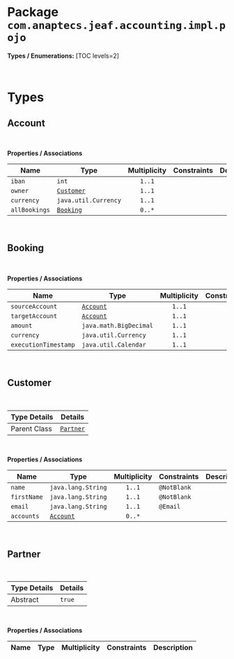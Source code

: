 # Package `com.anaptecs.jeaf.accounting.impl.pojo`

**Types / Enumerations:**
[TOC levels=2]

<br>

# Types
## Account



<br>

**Properties / Associations**

| Name | Type | Multiplicity | Constraints | Description |
|------|------|:------------:|-------------|-------------|
| `iban` | `int` | `1..1` |  |  |
| `owner` | [`Customer`](#customer) | `1..1` |  |  |
| `currency` | `java.util.Currency` | `1..1` |  |  |
| `allBookings` | [`Booking`](#booking) | `0..*` |  |  |

<br>

## Booking



<br>

**Properties / Associations**

| Name | Type | Multiplicity | Constraints | Description |
|------|------|:------------:|-------------|-------------|
| `sourceAccount` | [`Account`](#account) | `1..1` |  |  |
| `targetAccount` | [`Account`](#account) | `1..1` |  |  |
| `amount` | `java.math.BigDecimal` | `1..1` |  |  |
| `currency` | `java.util.Currency` | `1..1` |  |  |
| `executionTimestamp` | `java.util.Calendar` | `1..1` |  |  |

<br>

## Customer


<br>

| Type Details | Details         | 
|--------------|-----------------|
| Parent Class  | [`Partner`](#partner) |


<br>

**Properties / Associations**

| Name | Type | Multiplicity | Constraints | Description |
|------|------|:------------:|-------------|-------------|
| `name` | `java.lang.String` | `1..1` | `@NotBlank`<br> |  |
| `firstName` | `java.lang.String` | `1..1` | `@NotBlank`<br> |  |
| `email` | `java.lang.String` | `1..1` | `@Email`<br> |  |
| `accounts` | [`Account`](#account) | `0..*` |  |  |

<br>

## Partner


<br>

| Type Details | Details         | 
|--------------|-----------------|
| Abstract | `true` |


<br>

**Properties / Associations**

| Name | Type | Multiplicity | Constraints | Description |
|------|------|:------------:|-------------|-------------|

<br>




